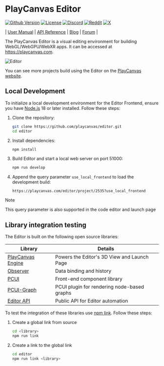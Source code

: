 # PlayCanvas Editor

[![Github Version](https://img.shields.io/github/v/release/playcanvas/editor)](https://github.com/playcanvas/editor/releases)
[![License](https://img.shields.io/npm/l/@playcanvas/editor)](https://github.com/playcanvas/editor/blob/main/LICENSE)
[![Discord](https://img.shields.io/badge/Discord-5865F2?style=flat&logo=discord&logoColor=white&color=black)](https://discord.gg/RSaMRzg)
[![Reddit](https://img.shields.io/badge/Reddit-FF4500?style=flat&logo=reddit&logoColor=white&color=black)](https://www.reddit.com/r/PlayCanvas)
[![X](https://img.shields.io/badge/X-000000?style=flat&logo=x&logoColor=white&color=black)](https://x.com/intent/follow?screen_name=playcanvas)

| [User Manual](https://developer.playcanvas.com/user-manual/editor) | [API Reference](https://api.playcanvas.com/editor) | [Blog](https://blog.playcanvas.com) | [Forum](https://forum.playcanvas.com) |

The PlayCanvas Editor is a visual editing environment for building WebGL/WebGPU/WebXR apps. It can be accessed at https://playcanvas.com.

![Editor](https://raw.githubusercontent.com/playcanvas/editor/refs/heads/main/images/editor.png)

You can see more projects build using the Editor on the [PlayCanvas website](https://playcanvas.com/explore).

## Local Development

To initialize a local development environment for the Editor Frontend, ensure you have [Node.js](https://nodejs.org/) 18 or later installed. Follow these steps:

1. Clone the repository:

   ```sh
   git clone https://github.com/playcanvas/editor.git
   cd editor
   ```

2. Install dependencies:

   ```sh
   npm install
   ```

3. Build Editor and start a local web server on port 51000:

   ```sh
   npm run develop
   ```

4. Append the query parameter `use_local_frontend` to load the development build:

    ```
    https://playcanvas.com/editor/project/2535?use_local_frontend
    ```

> [!NOTE]
> This query parameter is also supported in the code editor and launch page

## Library integration testing

The Editor is built on the following open source libraries:

| Library                                                       | Details                                     |
| ------------------------------------------------------------- | ------------------------------------------- |
| [PlayCanvas Engine](https://github.com/playcanvas/engine)     | Powers the Editor's 3D View and Launch Page |
| [Observer](https://github.com/playcanvas/playcanvas-observer) | Data binding and history                    |
| [PCUI](https://github.com/playcanvas/pcui)                    | Front-end component library                 |
| [PCUI-Graph](https://github.com/playcanvas/pcui-graph)        | PCUI plugin for rendering node-based graphs |
| [Editor API](https://github.com/playcanvas/editor-api)        | Public API for Editor automation            |

To test the integration of these libraries use [npm link](https://docs.npmjs.com/cli/v9/commands/npm-link). Follow these steps:

1. Create a global link from source

    ```sh
    cd <library>
    npm run link
    ```

2. Create a link to the global link

    ```sh
    cd editor
    npm run link <library>
    ```

[resolution-badge]: https://isitmaintained.com/badge/resolution/playcanvas/editor.svg
[open-issues-badge]: https://isitmaintained.com/badge/open/playcanvas/editor.svg
[isitmaintained-url]: https://isitmaintained.com/project/playcanvas/editor
[twitter-badge]: https://img.shields.io/twitter/follow/playcanvas.svg?style=social&label=Follow
[twitter-url]: https://twitter.com/intent/follow?screen_name=playcanvas